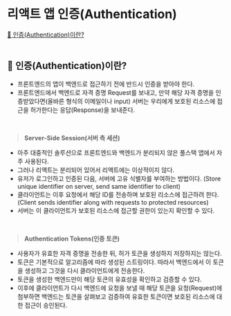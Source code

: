 # 리액트 앱 인증(Authentication)

[📌 인증(Authentication)이란?](#-인증authentication이란)<br>
<br>

## 📌 인증(Authentication)이란?

- 프론트엔드의 앱이 백엔드로 접근하기 전에 반드시 인증을 받아야 한다.
- 프론트엔드에서 백엔드로 자격 증명 Request를 보내고, 만약 해당 자격 증명을 인증받았다면(올바른 형식의 이메일이나 input) 서버는 우리에게 보호된 리소스에 접근을 허가한다는 응답(Response)을 보내준다.

<br>

> **Server-Side Session(서버 측 세션)**

- 아주 대중적인 솔루션으로 프론트엔드와 백엔드가 분리되지 않은 풀스택 앱에서 자주 사용된다.
- 그러나 리액트는 분리되어 있어서 리액트에는 이상적이지 않다.
- 유저가 로그인하고 인증된 다음, 서버에 고유 식별자를 부여하는 방법이다. (Store unique identifier on server, send same identifier to client)
- 클라이언트는 이후 요청에서 해당 ID를 전송하며 보호된 리소스에 접근하려 한다.(Client sends identifier along with requests to protected resources)
- 서버는 이 클라이언트가 보호된 리소스에 접근할 권한이 있는지 확인할 수 있다.

<br>

> **Authentication Tokens(인증 토큰)**

- 사용자가 유효한 자격 증명을 전송한 뒤, 허가 토큰을 생성하지 저장하지는 않는다.
- 토큰은 기본적으로 알고리즘에 따라 생성된 스트링이다. 따라서 백엔드에서 이 토큰을 생성하고 그것을 다시 클라이언트에게 전송한다.
- 토큰을 생성한 백엔드만이 해당 토큰의 유효성을 확인하고 검증할 수 있다.
- 이후에 클라이언트가 다시 백엔드에 요청을 보낼 때 해당 토큰을 요청(Request)에 첨부하면 백엔드는 토큰을 살펴보고 검증하여 유효한 토큰이면 보호된 리소스에 대한 접근이 승인된다.
